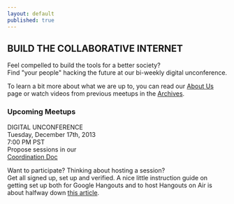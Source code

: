 ```yaml
---
layout: default
published: true
---
```


## BUILD THE COLLABORATIVE INTERNET
Feel compelled to build the tools for a better society?  
Find "your people" hacking the future at our bi-weekly digital unconference.

To learn a bit more about what we are up to, you can read our [About Us](http://collaborativeinter.net/wiki/aboutus.html) page or watch videos from previous meetups in the [Archives](http://collaborativeinter.net/wiki/archives.html). 
  
### Upcoming Meetups  

DIGITAL UNCONFERENCE  
Tuesday, December 17th, 2013   
7:00 PM PST  
Propose sessions in our  
[Coordination Doc](https://docs.google.com/spreadsheet/ccc?key=0Aqe_OvhjNeDPdDhaN1ZGcnJJd3pTTVZHUXdxUXYyRnc#gid=0)  


Want to participate?  Thinking about hosting a session?  
Get all signed up, set up and verified.  A nice little instruction guide on getting set up both for Google Hangouts and to host Hangouts on Air is about halfway down [this article](http://mackwebsolutions.com/blog/2012/08/the-comprehensiveish-guide-to-google-hangouts/). 
